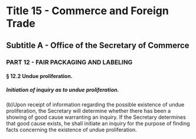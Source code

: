 
# Title 15 - Commerce and Foreign Trade
## Subtitle A - Office of the Secretary of Commerce
### PART 12 - FAIR PACKAGING AND LABELING
#### § 12.2 Undue proliferation.
##### Initiation of inquiry as to undue proliferation.

(b)Upon receipt of information regarding the possible existence of undue proliferation, the Secretary will determine whether there has been a showing of good cause warranting an inquiry. If the Secretary determines that good cause exists, he shall initiate an inquiry for the purpose of finding facts concerning the existence of undue proliferation.
